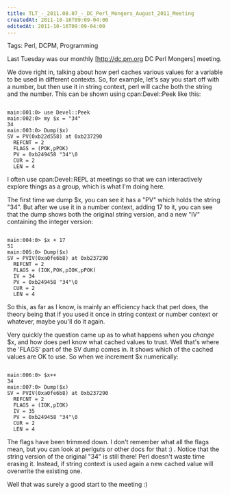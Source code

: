```yaml
---
title: TLT_-_2011.08.07_-_DC_Perl_Mongers_August_2011_Meeting
createdAt: 2011-10-16T09:09-04:00
editedAt: 2011-10-16T09:09-04:00
---
```


Tags: Perl, DCPM, Programming

Last Tuesday was our monthly [http://dc.pm.org DC Perl Mongers] meeting.

We dove right in, talking about how perl caches various values for a variable to be used in different contexts. So, for example, let's say you start off with a number, but then use it in string context, perl will cache both the string and the number. This can be shown using cpan:Devel::Peek like this:

<code>
main:001:0> use Devel::Peek
main:002:0> my $x = "34"
34
main:003:0> Dump($x)
SV = PV(0xb22d558) at 0xb237290
  REFCNT = 2
  FLAGS = (POK,pPOK)
  PV = 0xb249458 "34"\0
  CUR = 2
  LEN = 4
</code>

I often use cpan:Devel::REPL at meetings so that we can interactively explore things as a group, which is what I'm doing here.

The first time we dump $x, you can see it has a "PV" which holds the string "34". But after we use it in a number context, adding 17 to it, you can see that the dump shows both the original string version, and a new "IV" containing the integer version:

<code>
main:004:0> $x + 17
51
main:005:0> Dump($x)
SV = PVIV(0xa0fe6b8) at 0xb237290
  REFCNT = 2
  FLAGS = (IOK,POK,pIOK,pPOK)
  IV = 34
  PV = 0xb249458 "34"\0
  CUR = 2
  LEN = 4
</code>

So this, as far as I know, is mainly an efficiency hack that perl does, the theory being that if you used it once in string context or number context or whatever, maybe you'll do it again.

Very quickly the question came up as to what happens when you <i>change</i> $x, and how does perl know what cached values to trust. Well that's where the 'FLAGS' part of the SV dump comes in. It shows which of the cached values are OK to use. So when we increment $x numerically:

<code>
main:006:0> $x++
34
main:007:0> Dump($x)
SV = PVIV(0xa0fe6b8) at 0xb237290
  REFCNT = 2
  FLAGS = (IOK,pIOK)
  IV = 35
  PV = 0xb249458 "34"\0
  CUR = 2
  LEN = 4
</code>

The flags have been trimmed down. I don't remember what all the flags mean, but you can look at perlguts or other docs for that :) . Notice that the string version of the original "34" is still there! Perl doesn't waste time erasing it. Instead, if string context is used again a new cached value will overwrite the existing one.

Well that was surely a good start to the meeting :)

